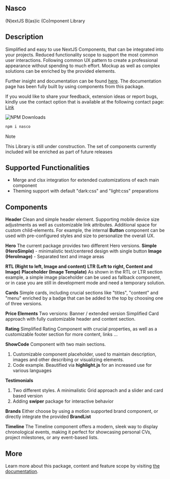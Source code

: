 
## Nasco

(N)extJS B(as)ic (Co)mponent Library

## Description
Simplified and easy to use NextJS Components, that can be integrated into your projects.
Reduced functionality scope to support the most common user interactions. Following common UX pattern
to create a professional appearance without spending to much effort. Mockup as well as complex solutions
can be enriched by the provided elements.

Further insight and documentation can be found <a href="https://nasco-docu.vercel.app/">here</a>.
The documentation page has been fully built by using components from this package.

If you would like to share your feedback, extension ideas or report bugs, kindly use the contact option that
is available at the following contact page: <a href="https://nasco-docu.vercel.app/contact">Link</a>


![NPM Downloads](https://img.shields.io/npm/dw/:nasco)

```bash
npm i nasco
```

> [!NOTE]
> This Library is still under construction. The set of components currently included will be enriched as part of future releases

## Supported Functionalities
- Merge and clsx integration for extended customizations of each main component
- Theming support with default "dark:css" and "light:css" preparations

## Components

**Header**
Clean and simple header element. Supporting mobile device size adjustments as well as customizable link attributes.
Additional space for custom child-elements. For example, the internal **Button** component can be used with pre-configured styles and size
to personalize the overall UX.

**Hero**
The current package provides two different Hero versions.
**Simple (HeroSimple)** - minimalistic text/centered design with single button
**Image (HeroImage)** - Separated text and image areas

**RTL (Right to left, Image and content)**
**LTR (Left to right, Content and Image)**
**Placeholder (Image Template)**
As shown in the RTL or LTR section example, a simple image placeholder can be used as fallback component,
or in case you are still in development mode and need a temporary solution.

**Cards**
Simple cards, including crucial sections like "titles", "content" and "menu" enriched by a badge that
can be added to the top by choosing one of three versions.

**Price Elements**
Two versions: 
Banner / extended version
Simplified Card approach with fully customizable header and content section.

**Rating**
Simplified Rating Component with crucial properties, as well as a customizable footer section for more content, links ...

**ShowCode**
Component with two main sections.
1. Customizable component placeholder, used to maintain description, images and other describing or visualizing elements.
2. Code example. Beautified via **highlight.js** for an increased use for various languages

**Testimonials**
1. Two different styles. A minimalistic Grid approach and a slider and card based version
2. Adding **swiper** package for interactive behavior

**Brands**
Either choose by using a motion supported brand component, or directly integrate the provided **BrandList**

**Timeline**
The Timeline component offers a modern, sleek way to display chronological events, making it perfect for showcasing personal CVs, project milestones, or any event-based lists. 
## More
Learn more about this package, content and feature scope by visiting <a href="https://nasco-docu.vercel.app/">the documentation</a>.
